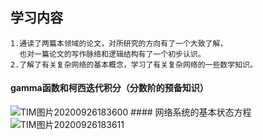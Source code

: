## 学习内容
	1.通读了两篇本领域的论文，对所研究的方向有了一个大致了解，
	  也对一篇论文的写作脉络和逻辑结构有了一个初步认识。
	2.了解了有关复杂网络的基本概念，学习了有关复杂网络的一些数学知识。
#### gamma函数和柯西迭代积分（分数阶的预备知识）
<img src="C:\Users\chengran\Desktop\TIM图片20200926183600.png" alt="TIM图片20200926183600"  />
#### 网络系统的基本状态方程
<img src="C:\Users\chengran\Desktop\TIM图片20200926183611.png" alt="TIM图片20200926183611"  />
